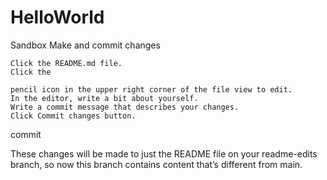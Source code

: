 # HelloWorld
Sandbox
Make and commit changes

    Click the README.md file.
    Click the 

    pencil icon in the upper right corner of the file view to edit.
    In the editor, write a bit about yourself.
    Write a commit message that describes your changes.
    Click Commit changes button.

commit

These changes will be made to just the README file on your readme-edits branch, so now this branch contains content that’s different from main.
